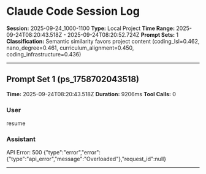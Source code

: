 # Claude Code Session Log

**Session:** 2025-09-24_1000-1100
**Type:** Local Project
**Time Range:** 2025-09-24T08:20:43.518Z - 2025-09-24T08:20:52.724Z
**Prompt Sets:** 1
**Classification:** Semantic similarity favors project content (coding_lsl=0.462, nano_degree=0.461, curriculum_alignment=0.450, coding_infrastructure=0.436)

---

<a name="ps_1758702043518"></a>
## Prompt Set 1 (ps_1758702043518)

**Time:** 2025-09-24T08:20:43.518Z
**Duration:** 9206ms
**Tool Calls:** 0

### User

resume

### Assistant

API Error: 500 {"type":"error","error":{"type":"api_error","message":"Overloaded"},"request_id":null}

---

